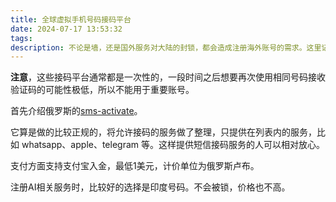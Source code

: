 ```yaml
---
title: 全球虚拟手机号码接码平台
date: 2024-07-17 13:53:32
tags:
description: 不论是墙，还是国外服务对大陆的封锁，都会造成注册海外账号的需求。这里记录一些手机短信验证码的接码平台。
---
```


**注意**，这些接码平台通常都是一次性的，一段时间之后想要再次使用相同号码接收验证码的可能性极低，所以不能用于重要账号。

首先介绍俄罗斯的[sms-activate](https://sms-activate.io/cn)。

它算是做的比较正规的，将允许接码的服务做了整理，只提供在列表内的服务，比如 whatsapp、apple、telegram 等。这样提供短信接码服务的人可以相对放心。

支付方面支持支付宝入金，最低1美元，计价单位为俄罗斯卢布。

注册AI相关服务时，比较好的选择是印度号码。不会被锁，价格也不高。

